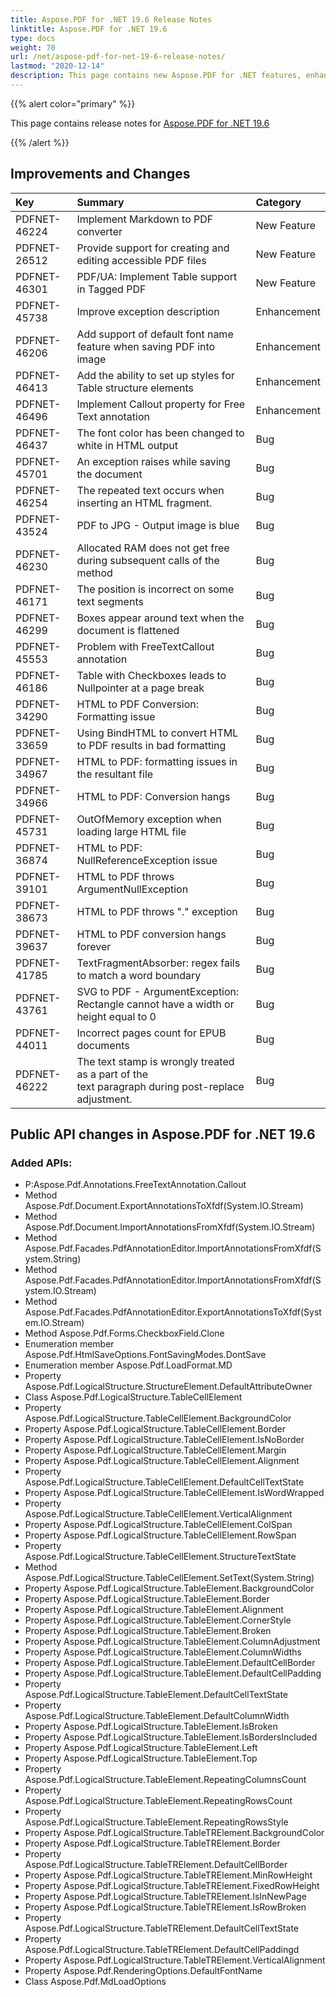 ```yaml
---
title: Aspose.PDF for .NET 19.6 Release Notes
linktitle: Aspose.PDF for .NET 19.6
type: docs
weight: 70
url: /net/aspose-pdf-for-net-19-6-release-notes/
lastmod: "2020-12-14"
description: This page contains new Aspose.PDF for .NET features, enhancement, and bug fixes in 2019, version 19.6.
---
```


{{% alert color="primary" %}} 

This page contains release notes for [Aspose.PDF for .NET 19.6](https://www.nuget.org/packages/Aspose.Pdf/19.6.0)

{{% /alert %}} 

## Improvements and Changes 

|**Key**|**Summary**|**Category**|
| :- | :- | :- |
|PDFNET-46224|Implement Markdown to PDF converter|New Feature|
|PDFNET-26512|Provide support for creating and editing accessible PDF files|New Feature|
|PDFNET-46301|PDF/UA: Implement Table support in Tagged PDF|New Feature|
|PDFNET-45738|Improve exception description|Enhancement|
|PDFNET-46206|Add support of default font name feature when saving PDF into image|Enhancement|
|PDFNET-46413|Add the ability to set up styles for Table structure elements|Enhancement|
|PDFNET-46496|Implement Callout property for Free Text annotation|Enhancement|
|PDFNET-46437|The font color has been changed to white in HTML output|Bug|
|PDFNET-45701|An exception raises while saving the document|Bug|
|PDFNET-46254|The repeated text occurs when inserting an HTML fragment.|Bug|
|PDFNET-43524|PDF to JPG - Output image is blue|Bug|
|PDFNET-46230|Allocated RAM does not get free during subsequent calls of the method|Bug|
|PDFNET-46171|The position is incorrect on some text segments|Bug|
|PDFNET-46299|Boxes appear around text when the document is flattened|Bug|
|PDFNET-45553|Problem with FreeTextCallout annotation|Bug|
|PDFNET-46186|Table with Checkboxes leads to Nullpointer at a page break|Bug|
|PDFNET-34290|HTML to PDF Conversion: Formatting issue|Bug|
|PDFNET-33659|Using BindHTML to convert HTML to PDF results in bad formatting|Bug|
|PDFNET-34967|HTML to PDF: formatting issues in the resultant file|Bug|
|PDFNET-34966|HTML to PDF: Conversion hangs|Bug|
|PDFNET-45731|OutOfMemory exception when loading large HTML file|Bug|
|PDFNET-36874|HTML to PDF: NullReferenceException issue|Bug|
|PDFNET-39101|HTML to PDF throws ArgumentNullException|Bug|
|PDFNET-38673|HTML to PDF throws "." exception|Bug|
|PDFNET-39637|HTML to PDF conversion hangs forever|Bug|
|PDFNET-41785|TextFragmentAbsorber: regex fails to match a word boundary|Bug|
|PDFNET-43761|SVG to PDF - ArgumentException: Rectangle cannot have a width or height equal to 0|Bug|
|PDFNET-44011|Incorrect pages count for EPUB documents|Bug|
|PDFNET-46222|The text stamp is wrongly treated as a part of the<br/> text paragraph during post-replace adjustment.|Bug|

## Public API changes in Aspose.PDF for .NET 19.6

### Added APIs:

- P:Aspose.Pdf.Annotations.FreeTextAnnotation.Callout
- Method Aspose.Pdf.Document.ExportAnnotationsToXfdf(System.IO.Stream)
- Method Aspose.Pdf.Document.ImportAnnotationsFromXfdf(System.IO.Stream)
- Method Aspose.Pdf.Facades.PdfAnnotationEditor.ImportAnnotationsFromXfdf(System.String)
- Method Aspose.Pdf.Facades.PdfAnnotationEditor.ImportAnnotationsFromXfdf(System.IO.Stream)
- Method Aspose.Pdf.Facades.PdfAnnotationEditor.ExportAnnotationsToXfdf(System.IO.Stream)
- Method Aspose.Pdf.Forms.CheckboxField.Clone
- Enumeration member Aspose.Pdf.HtmlSaveOptions.FontSavingModes.DontSave
- Enumeration member Aspose.Pdf.LoadFormat.MD
- Property Aspose.Pdf.LogicalStructure.StructureElement.DefaultAttributeOwner
- Class Aspose.Pdf.LogicalStructure.TableCellElement
- Property Aspose.Pdf.LogicalStructure.TableCellElement.BackgroundColor
- Property Aspose.Pdf.LogicalStructure.TableCellElement.Border
- Property Aspose.Pdf.LogicalStructure.TableCellElement.IsNoBorder
- Property Aspose.Pdf.LogicalStructure.TableCellElement.Margin
- Property Aspose.Pdf.LogicalStructure.TableCellElement.Alignment
- Property Aspose.Pdf.LogicalStructure.TableCellElement.DefaultCellTextState
- Property Aspose.Pdf.LogicalStructure.TableCellElement.IsWordWrapped
- Property Aspose.Pdf.LogicalStructure.TableCellElement.VerticalAlignment
- Property Aspose.Pdf.LogicalStructure.TableCellElement.ColSpan
- Property Aspose.Pdf.LogicalStructure.TableCellElement.RowSpan
- Property Aspose.Pdf.LogicalStructure.TableCellElement.StructureTextState
- Method Aspose.Pdf.LogicalStructure.TableCellElement.SetText(System.String)
- Property Aspose.Pdf.LogicalStructure.TableElement.BackgroundColor
- Property Aspose.Pdf.LogicalStructure.TableElement.Border
- Property Aspose.Pdf.LogicalStructure.TableElement.Alignment
- Property Aspose.Pdf.LogicalStructure.TableElement.CornerStyle
- Property Aspose.Pdf.LogicalStructure.TableElement.Broken
- Property Aspose.Pdf.LogicalStructure.TableElement.ColumnAdjustment
- Property Aspose.Pdf.LogicalStructure.TableElement.ColumnWidths
- Property Aspose.Pdf.LogicalStructure.TableElement.DefaultCellBorder
- Property Aspose.Pdf.LogicalStructure.TableElement.DefaultCellPadding
- Property Aspose.Pdf.LogicalStructure.TableElement.DefaultCellTextState
- Property Aspose.Pdf.LogicalStructure.TableElement.DefaultColumnWidth
- Property Aspose.Pdf.LogicalStructure.TableElement.IsBroken
- Property Aspose.Pdf.LogicalStructure.TableElement.IsBordersIncluded
- Property Aspose.Pdf.LogicalStructure.TableElement.Left
- Property Aspose.Pdf.LogicalStructure.TableElement.Top
- Property Aspose.Pdf.LogicalStructure.TableElement.RepeatingColumnsCount
- Property Aspose.Pdf.LogicalStructure.TableElement.RepeatingRowsCount
- Property Aspose.Pdf.LogicalStructure.TableElement.RepeatingRowsStyle
- Property Aspose.Pdf.LogicalStructure.TableTRElement.BackgroundColor
- Property Aspose.Pdf.LogicalStructure.TableTRElement.Border
- Property Aspose.Pdf.LogicalStructure.TableTRElement.DefaultCellBorder
- Property Aspose.Pdf.LogicalStructure.TableTRElement.MinRowHeight
- Property Aspose.Pdf.LogicalStructure.TableTRElement.FixedRowHeight
- Property Aspose.Pdf.LogicalStructure.TableTRElement.IsInNewPage
- Property Aspose.Pdf.LogicalStructure.TableTRElement.IsRowBroken
- Property Aspose.Pdf.LogicalStructure.TableTRElement.DefaultCellTextState
- Property Aspose.Pdf.LogicalStructure.TableTRElement.DefaultCellPaddingd
- Property Aspose.Pdf.LogicalStructure.TableTRElement.VerticalAlignment
- Property Aspose.Pdf.RenderingOptions.DefaultFontName
- Class Aspose.Pdf.MdLoadOptions
